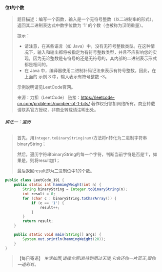 #### 位1的个数

> 题目描述：编写一个函数，输入是一个无符号整数（以二进制串的形式），返回其二进制表达式中数字位数为 '1' 的个数（也被称为汉明重量）。
>
> 提示：
>
> - 请注意，在某些语言（如 Java）中，没有无符号整数类型。在这种情况下，输入和输出都将被指定为有符号整数类型，并且不应影响您的实现，因为无论整数是有符号的还是无符号的，其内部的二进制表示形式都是相同的。
> - 在 Java 中，编译器使用二进制补码记法来表示有符号整数。因此，在上面的 示例 3 中，输入表示有符号整数 -3。
>
> 示例说明请见LeetCode官网。
>
> 来源：力扣（LeetCode）
> 链接：https://leetcode-cn.com/problems/number-of-1-bits/
> 著作权归领扣网络所有。商业转载请联系官方授权，非商业转载请注明出处。

###### 解法一：遍历

> 首先，用`Integer.toBinaryString(num)`方法将n转化为二进制字符串binaryString；
>
> 然后，遍历字符串binaryString的每一个字符，判断当前字符是否是'1'，如果是，则将result加1；
>
> 最后返回result即为二进制位中1的个数。

```java
public class LeetCode_191 {
    public static int hammingWeight(int n) {
        String binaryString = Integer.toBinaryString(n);
        int result = 0;
        for (char c : binaryString.toCharArray()) {
            if (c == '1') {
                result++;
            }
        }
        return result;
    }

    public static void main(String[] args) {
        System.out.println(hammingWeight(20));
    }
}
```

> 【每日寄语】 *生活如雨,请撑伞原谅!待到雨过天晴,它会还你一片蓝天,赠你一道彩虹。* 

